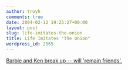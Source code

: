 ```yaml
---
author: troyh
comments: true
date: 2004-02-12 19:25:27+00:00
layout: post
slug: life-imitates-the-onion
title: Life Imitates "The Onion"
wordpress_id: 2565
---
```


[Barbie and Ken break up -- will 'remain friends'.](http://www.cnn.com/2004/US/02/12/offbeat.barbie.breakup.ap/index.html)
